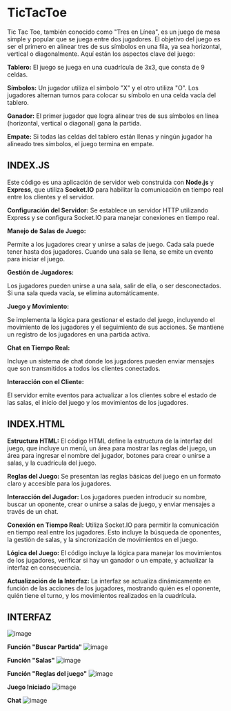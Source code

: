 # TicTacToe

Tic Tac Toe, también conocido como "Tres en Línea", es un juego de mesa simple y popular que se juega entre dos jugadores. El objetivo del juego es ser el primero en alinear tres de sus símbolos en una fila, ya sea horizontal, vertical o diagonalmente. Aquí están los aspectos clave del juego:

**Tablero:** El juego se juega en una cuadrícula de 3x3, que consta de 9 celdas.

**Símbolos:** Un jugador utiliza el símbolo "X" y el otro utiliza "O". Los jugadores alternan turnos para colocar su símbolo en una celda vacía del tablero.

**Ganador:** El primer jugador que logra alinear tres de sus símbolos en línea (horizontal, vertical o diagonal) gana la partida.

**Empate:** Si todas las celdas del tablero están llenas y ningún jugador ha alineado tres símbolos, el juego termina en empate.

## INDEX.JS

Este código es una aplicación de servidor web construida con **Node.js** y **Express**, que utiliza **Socket.IO** para habilitar la comunicación en tiempo real entre los clientes y el servidor.

**Configuración del Servidor:** Se establece un servidor HTTP utilizando Express y se configura Socket.IO para manejar conexiones en tiempo real.

**Manejo de Salas de Juego:**

Permite a los jugadores crear y unirse a salas de juego.
Cada sala puede tener hasta dos jugadores.
Cuando una sala se llena, se emite un evento para iniciar el juego.

**Gestión de Jugadores:**

Los jugadores pueden unirse a una sala, salir de ella, o ser desconectados.
Si una sala queda vacía, se elimina automáticamente.

**Juego y Movimiento:**

Se implementa la lógica para gestionar el estado del juego, incluyendo el movimiento de los jugadores y el seguimiento de sus acciones.
Se mantiene un registro de los jugadores en una partida activa.

**Chat en Tiempo Real:**

Incluye un sistema de chat donde los jugadores pueden enviar mensajes que son transmitidos a todos los clientes conectados.

**Interacción con el Cliente:**

El servidor emite eventos para actualizar a los clientes sobre el estado de las salas, el inicio del juego y los movimientos de los jugadores.

## INDEX.HTML

**Estructura HTML:** El código HTML define la estructura de la interfaz del juego, que incluye un menú, un área para mostrar las reglas del juego, un área para ingresar el nombre del jugador, botones para crear o unirse a salas, y la cuadrícula del juego.

**Reglas del Juego:** Se presentan las reglas básicas del juego en un formato claro y accesible para los jugadores.

**Interacción del Jugador:** Los jugadores pueden introducir su nombre, buscar un oponente, crear o unirse a salas de juego, y enviar mensajes a través de un chat.

**Conexión en Tiempo Real:** Utiliza Socket.IO para permitir la comunicación en tiempo real entre los jugadores. Esto incluye la búsqueda de oponentes, la gestión de salas, y la sincronización de movimientos en el juego.

**Lógica del Juego:** El código incluye la lógica para manejar los movimientos de los jugadores, verificar si hay un ganador o un empate, y actualizar la interfaz en consecuencia.

**Actualización de la Interfaz:** La interfaz se actualiza dinámicamente en función de las acciones de los jugadores, mostrando quién es el oponente, quién tiene el turno, y los movimientos realizados en la cuadrícula.

## INTERFAZ
![image](https://github.com/user-attachments/assets/9b62d677-789d-4a54-a5fe-783b1b1225bc)

**Función "Buscar Partida"**
![image](https://github.com/user-attachments/assets/275c049c-2ec7-4a34-ab6c-3e7be96d67f7)

**Función "Salas"**
![image](https://github.com/user-attachments/assets/a0937c76-0b21-48c2-8a9b-3383689a7a8d)

**Función "Reglas del juego"**
![image](https://github.com/user-attachments/assets/f4be363f-d25c-4743-bbb8-d952a4c77275)

**Juego Iniciado**
![image](https://github.com/user-attachments/assets/2ab22e83-d700-4d9c-90d4-3279c9fe2d79)

**Chat**
![image](https://github.com/user-attachments/assets/c49c1b80-9cbf-4f1a-a7f7-c6a7c73691c9)






